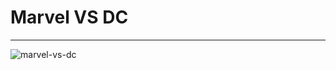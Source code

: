 # Marvel VS DC 
--------------


   ![marvel-vs-dc](https://user-images.githubusercontent.com/52492864/150648002-b34191a1-c001-49d9-bb41-67c4c8508153.jpg)

